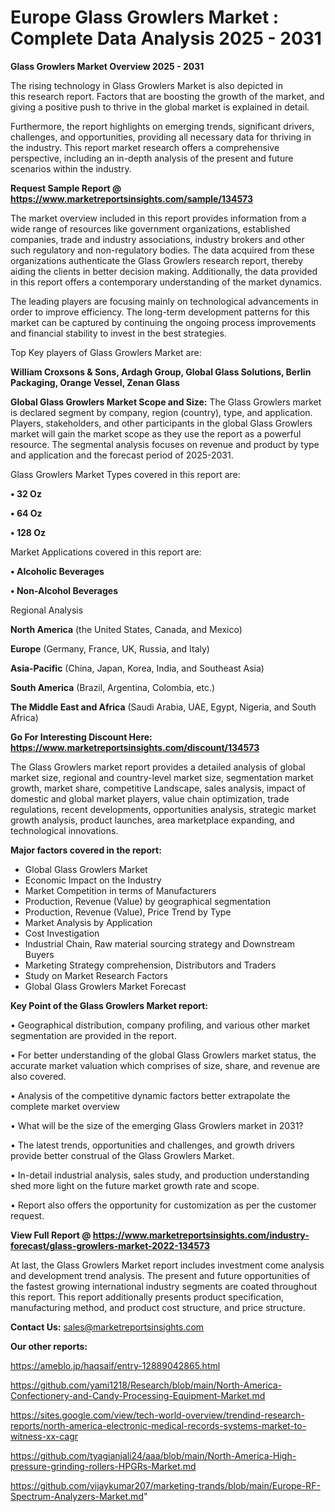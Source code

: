  # Europe Glass Growlers Market : Complete Data Analysis 2025 - 2031

<Strong> Glass Growlers Market Overview 2025 - 2031</strong>

The rising technology in Glass Growlers Market is also depicted in this research report. Factors that are boosting the growth of the market, and giving a positive push to thrive in the global market is explained in detail.

Furthermore, the report highlights on emerging trends, significant drivers, challenges, and opportunities, providing all necessary data for thriving in the industry. This report market research offers a comprehensive perspective, including an in-depth analysis of the present and future scenarios within the industry.

<strong>Request Sample Report @ <a href=https://www.marketreportsinsights.com/sample/134573>https://www.marketreportsinsights.com/sample/134573</a></strong>

The market overview included in this report provides information from a wide range of resources like government organizations, established companies, trade and industry associations, industry brokers and other such regulatory and non-regulatory bodies. The data acquired from these organizations authenticate the Glass Growlers research report, thereby aiding the clients in better decision making. Additionally, the data provided in this report offers a contemporary understanding of the market dynamics.

The leading players are focusing mainly on technological advancements in order to improve efficiency. The long-term development patterns for this market can be captured by continuing the ongoing process improvements and financial stability to invest in the best strategies.

Top Key players of Glass Growlers Market are:

<strong>William Croxsons & Sons, Ardagh Group, Global Glass Solutions, Berlin Packaging, Orange Vessel, Zenan Glass</strong>

<strong><b>Global Glass Growlers Market Scope and Size:</b></strong>
The Glass Growlers market is declared segment by company, region (country), type, and application. Players, stakeholders, and other participants in the global Glass Growlers market will gain the market scope as they use the report as a powerful resource. The segmental analysis focuses on revenue and product by type and application and the forecast period of 2025-2031.

Glass Growlers Market Types covered in this report are:

<strong>• 32 Oz

• 64 Oz

• 128 Oz</strong>

Market Applications covered in this report are:

<strong>• Alcoholic Beverages

• Non-Alcohol Beverages</strong> 

Regional Analysis

<strong>North America</strong> (the United States, Canada, and Mexico)

<strong>Europe</strong> (Germany, France, UK, Russia, and Italy)

<strong>Asia-Pacific</strong> (China, Japan, Korea, India, and Southeast Asia)

<strong>South America</strong> (Brazil, Argentina, Colombia, etc.)

<strong>The Middle East and Africa</strong> (Saudi Arabia, UAE, Egypt, Nigeria, and South Africa)

<strong>Go For Interesting Discount Here: <a href=https://www.marketreportsinsights.com/discount/134573>https://www.marketreportsinsights.com/discount/134573</a></strong>

The Glass Growlers market report provides a detailed analysis of global market size, regional and country-level market size, segmentation market growth, market share, competitive Landscape, sales analysis, impact of domestic and global market players, value chain optimization, trade regulations, recent developments, opportunities analysis, strategic market growth analysis, product launches, area marketplace expanding, and technological innovations.

<strong><b>Major factors covered in the report:</b></strong>
<ul>
  <li>Global Glass Growlers Market </li>
  <li>Economic Impact on the Industry</li>
  <li>Market Competition in terms of Manufacturers</li>
  <li>Production, Revenue (Value) by geographical segmentation</li>
  <li>Production, Revenue (Value), Price Trend by Type</li>
  <li>Market Analysis by Application</li>
  <li>Cost Investigation</li>
  <li>Industrial Chain, Raw material sourcing strategy and Downstream Buyers</li>
  <li>Marketing Strategy comprehension, Distributors and Traders</li>
  <li>Study on Market Research Factors</li>
  <li>Global Glass Growlers Market Forecast</li>
</ul>

<strong><b>Key Point of the Glass Growlers Market report:</b></strong>

• Geographical distribution, company profiling, and various other market segmentation are provided in the report.

• For better understanding of the global Glass Growlers market status, the accurate market valuation which comprises of size, share, and revenue are also covered.

• Analysis of the competitive dynamic factors better extrapolate the complete market overview

• What will be the size of the emerging Glass Growlers market in 2031?

• The latest trends, opportunities and challenges, and growth drivers provide better construal of the Glass Growlers Market.

• In-detail industrial analysis, sales study, and production understanding shed more light on the future market growth rate and scope.

• Report also offers the opportunity for customization as per the customer request.

<strong><b>View Full Report @ <a href=https://www.marketreportsinsights.com/industry-forecast/glass-growlers-market-2022-134573>https://www.marketreportsinsights.com/industry-forecast/glass-growlers-market-2022-134573</a></b></strong>


At last, the Glass Growlers Market report includes investment come analysis and development trend analysis. The present and future opportunities of the fastest growing international industry segments are coated throughout this report. This report additionally presents product specification, manufacturing method, and product cost structure, and price structure.

<strong>Contact Us:</strong>
sales@marketreportsinsights.com

<strong>Our other reports:</strong>

<a href=https://ameblo.jp/haqsaif/entry-12889042865.html>https://ameblo.jp/haqsaif/entry-12889042865.html</a>

<a href=https://github.com/yami1218/Research/blob/main/North-America-Confectionery-and-Candy-Processing-Equipment-Market.md>https://github.com/yami1218/Research/blob/main/North-America-Confectionery-and-Candy-Processing-Equipment-Market.md</a>

<a href=https://sites.google.com/view/tech-world-overview/trendind-research-reports/north-america-electronic-medical-records-systems-market-to-witness-xx-cagr>https://sites.google.com/view/tech-world-overview/trendind-research-reports/north-america-electronic-medical-records-systems-market-to-witness-xx-cagr</a>

<a href=https://github.com/tyagianjali24/aaa/blob/main/North-America-High-pressure-grinding-rollers-HPGRs-Market.md>https://github.com/tyagianjali24/aaa/blob/main/North-America-High-pressure-grinding-rollers-HPGRs-Market.md</a>

<a href=https://github.com/vijaykumar207/marketing-trands/blob/main/Europe-RF-Spectrum-Analyzers-Market.md>https://github.com/vijaykumar207/marketing-trands/blob/main/Europe-RF-Spectrum-Analyzers-Market.md</a>"
